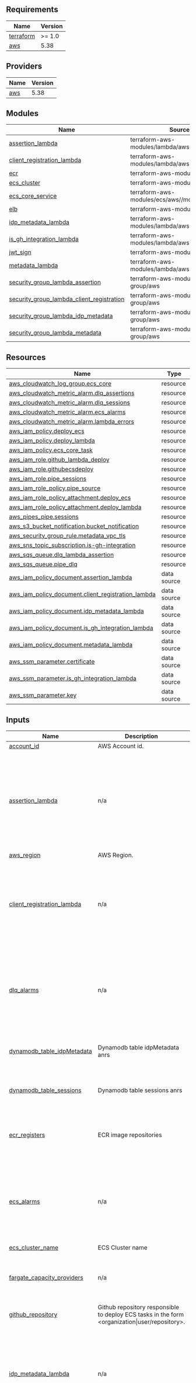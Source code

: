 ## Requirements

| Name | Version |
|------|---------|
| <a name="requirement_terraform"></a> [terraform](#requirement\_terraform) | >= 1.0 |
| <a name="requirement_aws"></a> [aws](#requirement\_aws) | 5.38 |

## Providers

| Name | Version |
|------|---------|
| <a name="provider_aws"></a> [aws](#provider\_aws) | 5.38 |

## Modules

| Name | Source | Version |
|------|--------|---------|
| <a name="module_assertion_lambda"></a> [assertion\_lambda](#module\_assertion\_lambda) | terraform-aws-modules/lambda/aws | 7.4.0 |
| <a name="module_client_registration_lambda"></a> [client\_registration\_lambda](#module\_client\_registration\_lambda) | terraform-aws-modules/lambda/aws | 7.4.0 |
| <a name="module_ecr"></a> [ecr](#module\_ecr) | terraform-aws-modules/ecr/aws | 1.6.0 |
| <a name="module_ecs_cluster"></a> [ecs\_cluster](#module\_ecs\_cluster) | terraform-aws-modules/ecs/aws | 5.9.1 |
| <a name="module_ecs_core_service"></a> [ecs\_core\_service](#module\_ecs\_core\_service) | terraform-aws-modules/ecs/aws//modules/service | 5.9.1 |
| <a name="module_elb"></a> [elb](#module\_elb) | terraform-aws-modules/alb/aws | 9.8.0 |
| <a name="module_idp_metadata_lambda"></a> [idp\_metadata\_lambda](#module\_idp\_metadata\_lambda) | terraform-aws-modules/lambda/aws | 7.4.0 |
| <a name="module_is_gh_integration_lambda"></a> [is\_gh\_integration\_lambda](#module\_is\_gh\_integration\_lambda) | terraform-aws-modules/lambda/aws | 7.4.0 |
| <a name="module_jwt_sign"></a> [jwt\_sign](#module\_jwt\_sign) | terraform-aws-modules/kms/aws | 2.2.1 |
| <a name="module_metadata_lambda"></a> [metadata\_lambda](#module\_metadata\_lambda) | terraform-aws-modules/lambda/aws | 7.4.0 |
| <a name="module_security_group_lambda_assertion"></a> [security\_group\_lambda\_assertion](#module\_security\_group\_lambda\_assertion) | terraform-aws-modules/security-group/aws | 4.17.2 |
| <a name="module_security_group_lambda_client_registration"></a> [security\_group\_lambda\_client\_registration](#module\_security\_group\_lambda\_client\_registration) | terraform-aws-modules/security-group/aws | 4.17.2 |
| <a name="module_security_group_lambda_idp_metadata"></a> [security\_group\_lambda\_idp\_metadata](#module\_security\_group\_lambda\_idp\_metadata) | terraform-aws-modules/security-group/aws | 4.17.2 |
| <a name="module_security_group_lambda_metadata"></a> [security\_group\_lambda\_metadata](#module\_security\_group\_lambda\_metadata) | terraform-aws-modules/security-group/aws | 4.17.2 |

## Resources

| Name | Type |
|------|------|
| [aws_cloudwatch_log_group.ecs_core](https://registry.terraform.io/providers/hashicorp/aws/5.38/docs/resources/cloudwatch_log_group) | resource |
| [aws_cloudwatch_metric_alarm.dlq_assertions](https://registry.terraform.io/providers/hashicorp/aws/5.38/docs/resources/cloudwatch_metric_alarm) | resource |
| [aws_cloudwatch_metric_alarm.dlq_sessions](https://registry.terraform.io/providers/hashicorp/aws/5.38/docs/resources/cloudwatch_metric_alarm) | resource |
| [aws_cloudwatch_metric_alarm.ecs_alarms](https://registry.terraform.io/providers/hashicorp/aws/5.38/docs/resources/cloudwatch_metric_alarm) | resource |
| [aws_cloudwatch_metric_alarm.lambda_errors](https://registry.terraform.io/providers/hashicorp/aws/5.38/docs/resources/cloudwatch_metric_alarm) | resource |
| [aws_iam_policy.deploy_ecs](https://registry.terraform.io/providers/hashicorp/aws/5.38/docs/resources/iam_policy) | resource |
| [aws_iam_policy.deploy_lambda](https://registry.terraform.io/providers/hashicorp/aws/5.38/docs/resources/iam_policy) | resource |
| [aws_iam_policy.ecs_core_task](https://registry.terraform.io/providers/hashicorp/aws/5.38/docs/resources/iam_policy) | resource |
| [aws_iam_role.github_lambda_deploy](https://registry.terraform.io/providers/hashicorp/aws/5.38/docs/resources/iam_role) | resource |
| [aws_iam_role.githubecsdeploy](https://registry.terraform.io/providers/hashicorp/aws/5.38/docs/resources/iam_role) | resource |
| [aws_iam_role.pipe_sessions](https://registry.terraform.io/providers/hashicorp/aws/5.38/docs/resources/iam_role) | resource |
| [aws_iam_role_policy.pipe_source](https://registry.terraform.io/providers/hashicorp/aws/5.38/docs/resources/iam_role_policy) | resource |
| [aws_iam_role_policy_attachment.deploy_ecs](https://registry.terraform.io/providers/hashicorp/aws/5.38/docs/resources/iam_role_policy_attachment) | resource |
| [aws_iam_role_policy_attachment.deploy_lambda](https://registry.terraform.io/providers/hashicorp/aws/5.38/docs/resources/iam_role_policy_attachment) | resource |
| [aws_pipes_pipe.sessions](https://registry.terraform.io/providers/hashicorp/aws/5.38/docs/resources/pipes_pipe) | resource |
| [aws_s3_bucket_notification.bucket_notification](https://registry.terraform.io/providers/hashicorp/aws/5.38/docs/resources/s3_bucket_notification) | resource |
| [aws_security_group_rule.metadata_vpc_tls](https://registry.terraform.io/providers/hashicorp/aws/5.38/docs/resources/security_group_rule) | resource |
| [aws_sns_topic_subscription.is-gh-integration](https://registry.terraform.io/providers/hashicorp/aws/5.38/docs/resources/sns_topic_subscription) | resource |
| [aws_sqs_queue.dlq_lambda_assertion](https://registry.terraform.io/providers/hashicorp/aws/5.38/docs/resources/sqs_queue) | resource |
| [aws_sqs_queue.pipe_dlq](https://registry.terraform.io/providers/hashicorp/aws/5.38/docs/resources/sqs_queue) | resource |
| [aws_iam_policy_document.assertion_lambda](https://registry.terraform.io/providers/hashicorp/aws/5.38/docs/data-sources/iam_policy_document) | data source |
| [aws_iam_policy_document.client_registration_lambda](https://registry.terraform.io/providers/hashicorp/aws/5.38/docs/data-sources/iam_policy_document) | data source |
| [aws_iam_policy_document.idp_metadata_lambda](https://registry.terraform.io/providers/hashicorp/aws/5.38/docs/data-sources/iam_policy_document) | data source |
| [aws_iam_policy_document.is_gh_integration_lambda](https://registry.terraform.io/providers/hashicorp/aws/5.38/docs/data-sources/iam_policy_document) | data source |
| [aws_iam_policy_document.metadata_lambda](https://registry.terraform.io/providers/hashicorp/aws/5.38/docs/data-sources/iam_policy_document) | data source |
| [aws_ssm_parameter.certificate](https://registry.terraform.io/providers/hashicorp/aws/5.38/docs/data-sources/ssm_parameter) | data source |
| [aws_ssm_parameter.is_gh_integration_lambda](https://registry.terraform.io/providers/hashicorp/aws/5.38/docs/data-sources/ssm_parameter) | data source |
| [aws_ssm_parameter.key](https://registry.terraform.io/providers/hashicorp/aws/5.38/docs/data-sources/ssm_parameter) | data source |

## Inputs

| Name | Description | Type | Default | Required |
|------|-------------|------|---------|:--------:|
| <a name="input_account_id"></a> [account\_id](#input\_account\_id) | AWS Account id. | `string` | n/a | yes |
| <a name="input_assertion_lambda"></a> [assertion\_lambda](#input\_assertion\_lambda) | n/a | <pre>object({<br>    name                              = string<br>    filename                          = string<br>    s3_assertion_bucket_arn           = string<br>    kms_assertion_key_arn             = string<br>    environment_variables             = map(string)<br>    cloudwatch_logs_retention_in_days = number<br>    vpc_s3_prefix_id                  = string<br>    vpc_subnet_ids                    = list(string)<br>    vpc_id                            = string<br>  })</pre> | n/a | yes |
| <a name="input_aws_region"></a> [aws\_region](#input\_aws\_region) | AWS Region. | `string` | n/a | yes |
| <a name="input_client_registration_lambda"></a> [client\_registration\_lambda](#input\_client\_registration\_lambda) | n/a | <pre>object({<br>    name                              = string<br>    filename                          = string<br>    table_client_registrations_arn    = string<br>    cloudwatch_logs_retention_in_days = number<br>    vpc_id                            = string<br>    vpc_endpoint_dynamodb_prefix_id   = string<br>    vpc_subnet_ids                    = list(string)<br><br>  })</pre> | n/a | yes |
| <a name="input_dlq_alarms"></a> [dlq\_alarms](#input\_dlq\_alarms) | n/a | <pre>object({<br>    metric_name         = string<br>    namespace           = string<br>    threshold           = number<br>    evaluation_periods  = number<br>    period              = number<br>    statistic           = string<br>    comparison_operator = string<br>    sns_topic_alarm_arn = string<br>  })</pre> | n/a | yes |
| <a name="input_dynamodb_table_idpMetadata"></a> [dynamodb\_table\_idpMetadata](#input\_dynamodb\_table\_idpMetadata) | Dynamodb table idpMetadata anrs | <pre>object({<br>    table_arn       = string<br>    gsi_pointer_arn = string<br>  })</pre> | n/a | yes |
| <a name="input_dynamodb_table_sessions"></a> [dynamodb\_table\_sessions](#input\_dynamodb\_table\_sessions) | Dynamodb table sessions anrs | <pre>object({<br>    table_arn    = string<br>    gsi_code_arn = string<br>  })</pre> | n/a | yes |
| <a name="input_ecr_registers"></a> [ecr\_registers](#input\_ecr\_registers) | ECR image repositories | <pre>list(object({<br>    name                            = string<br>    number_of_images_to_keep        = number<br>    repository_image_tag_mutability = optional(string, "IMMUTABLE")<br>  }))</pre> | n/a | yes |
| <a name="input_ecs_alarms"></a> [ecs\_alarms](#input\_ecs\_alarms) | n/a | <pre>map(object({<br>    metric_name         = string<br>    namespace           = string<br>    threshold           = number<br>    evaluation_periods  = number<br>    period              = number<br>    statistic           = string<br>    comparison_operator = string<br>    sns_topic_alarm_arn = string<br>  }))</pre> | n/a | yes |
| <a name="input_ecs_cluster_name"></a> [ecs\_cluster\_name](#input\_ecs\_cluster\_name) | ECS Cluster name | `string` | n/a | yes |
| <a name="input_fargate_capacity_providers"></a> [fargate\_capacity\_providers](#input\_fargate\_capacity\_providers) | n/a | <pre>map(object({<br>    default_capacity_provider_strategy = object({<br>      weight = number<br>      base   = number<br>    })<br>  }))</pre> | n/a | yes |
| <a name="input_github_repository"></a> [github\_repository](#input\_github\_repository) | Github repository responsible to deploy ECS tasks in the form <organization\|user/repository>. | `string` | n/a | yes |
| <a name="input_idp_metadata_lambda"></a> [idp\_metadata\_lambda](#input\_idp\_metadata\_lambda) | n/a | <pre>object({<br>    name                              = string<br>    filename                          = string<br>    environment_variables             = map(string)<br>    s3_idp_metadata_bucket_arn        = string<br>    s3_idp_metadata_bucket_id         = string<br>    vpc_id                            = string<br>    vpc_subnet_ids                    = list(string)<br>    vpc_s3_prefix_id                  = string<br>    cloudwatch_logs_retention_in_days = number<br>  })</pre> | n/a | yes |
| <a name="input_is_gh_integration_lambda"></a> [is\_gh\_integration\_lambda](#input\_is\_gh\_integration\_lambda) | n/a | <pre>object({<br>    name                              = string<br>    filename                          = string<br>    sns_topic_arn                     = optional(string, null)<br>    cloudwatch_logs_retention_in_days = string<br>    ssm_parameter_name                = optional(string, "GH_PERSONAL_ACCESS_TOKEN")<br>  })</pre> | n/a | yes |
| <a name="input_kms_sessions_table_alias_arn"></a> [kms\_sessions\_table\_alias\_arn](#input\_kms\_sessions\_table\_alias\_arn) | Kms key used to encrypt and dectypt session table. | `string` | n/a | yes |
| <a name="input_lambda_alarms"></a> [lambda\_alarms](#input\_lambda\_alarms) | n/a | <pre>map(object({<br>    metric_name         = string<br>    namespace           = string<br>    threshold           = number<br>    evaluation_periods  = number<br>    period              = number<br>    statistic           = string<br>    comparison_operator = string<br>    sns_topic_alarm_arn = string<br>    treat_missing_data  = string<br>  }))</pre> | n/a | yes |
| <a name="input_metadata_lambda"></a> [metadata\_lambda](#input\_metadata\_lambda) | n/a | <pre>object({<br>    name                              = string<br>    filename                          = string<br>    table_client_registrations_arn    = string<br>    environment_variables             = map(string)<br>    vpc_id                            = string<br>    vpc_subnet_ids                    = list(string)<br>    vpc_endpoint_dynamodb_prefix_id   = string<br>    vpc_endpoint_ssm_nsg_ids          = list(string)<br>    cloudwatch_logs_retention_in_days = number<br>  })</pre> | n/a | yes |
| <a name="input_nlb_name"></a> [nlb\_name](#input\_nlb\_name) | Network load balancer name | `string` | n/a | yes |
| <a name="input_private_subnets"></a> [private\_subnets](#input\_private\_subnets) | Private subnets ids. | `list(string)` | n/a | yes |
| <a name="input_role_prefix"></a> [role\_prefix](#input\_role\_prefix) | IAM Role prefix. | `string` | n/a | yes |
| <a name="input_service_core"></a> [service\_core](#input\_service\_core) | n/a | <pre>object({<br>    service_name           = string<br>    cpu                    = number<br>    memory                 = number<br>    enable_execute_command = optional(bool, true)<br>    container = object({<br>      name                = string<br>      cpu                 = number<br>      memory              = number<br>      image_name          = string<br>      image_version       = string<br>      containerPort       = number<br>      hostPort            = number<br>      logs_retention_days = number<br>    })<br>    autoscaling = object({<br>      enable        = bool<br>      desired_count = number<br>      min_capacity  = number<br>      max_capacity  = number<br>    })<br>    environment_variables = list(object({<br>      name  = string<br>      value = string<br>    }))<br>  })</pre> | n/a | yes |
| <a name="input_sns_topic_arn"></a> [sns\_topic\_arn](#input\_sns\_topic\_arn) | n/a | `string` | n/a | yes |
| <a name="input_ssm_cert_key"></a> [ssm\_cert\_key](#input\_ssm\_cert\_key) | TODO fix name | <pre>object({<br>    cert_pem = optional(string, "cert.pem")<br>    key_pem  = optional(string, "key.pem")<br>  })</pre> | n/a | yes |
| <a name="input_table_client_registrations_arn"></a> [table\_client\_registrations\_arn](#input\_table\_client\_registrations\_arn) | Dynamodb table client registrations arn. | `string` | n/a | yes |
| <a name="input_vpc_cidr_block"></a> [vpc\_cidr\_block](#input\_vpc\_cidr\_block) | VPC cidr block. | `string` | n/a | yes |
| <a name="input_vpc_id"></a> [vpc\_id](#input\_vpc\_id) | VPC id | `string` | n/a | yes |
| <a name="input_dynamodb_table_stream_arn"></a> [dynamodb\_table\_stream\_arn](#input\_dynamodb\_table\_stream\_arn) | n/a | `string` | `null` | no |
| <a name="input_enable_container_insights"></a> [enable\_container\_insights](#input\_enable\_container\_insights) | ECS enable container insight. | `bool` | `true` | no |
| <a name="input_eventbridge_pipe_sessions"></a> [eventbridge\_pipe\_sessions](#input\_eventbridge\_pipe\_sessions) | n/a | <pre>object({<br>    pipe_name                     = string<br>    kms_sessions_table_alias      = string<br>    maximum_retry_attempts        = number<br>    maximum_record_age_in_seconds = number<br>  })</pre> | `null` | no |

## Outputs

| Name | Description |
|------|-------------|
| <a name="output_assertion_lambda_arn"></a> [assertion\_lambda\_arn](#output\_assertion\_lambda\_arn) | # Metadata lambda ## |
| <a name="output_client_registration_lambda_arn"></a> [client\_registration\_lambda\_arn](#output\_client\_registration\_lambda\_arn) | # Client registration lambda |
| <a name="output_ecr_endpoints"></a> [ecr\_endpoints](#output\_ecr\_endpoints) | n/a |
| <a name="output_ecs_cluster_arn"></a> [ecs\_cluster\_arn](#output\_ecs\_cluster\_arn) | n/a |
| <a name="output_ecs_cluster_name"></a> [ecs\_cluster\_name](#output\_ecs\_cluster\_name) | n/a |
| <a name="output_ecs_deploy_iam_role_arn"></a> [ecs\_deploy\_iam\_role\_arn](#output\_ecs\_deploy\_iam\_role\_arn) | n/a |
| <a name="output_ecs_service_name"></a> [ecs\_service\_name](#output\_ecs\_service\_name) | n/a |
| <a name="output_elb"></a> [elb](#output\_elb) | n/a |
| <a name="output_jwt_sign_aliases"></a> [jwt\_sign\_aliases](#output\_jwt\_sign\_aliases) | n/a |
| <a name="output_lambda_deploy_iam_role_arn"></a> [lambda\_deploy\_iam\_role\_arn](#output\_lambda\_deploy\_iam\_role\_arn) | n/a |
| <a name="output_metadata_lambda_arn"></a> [metadata\_lambda\_arn](#output\_metadata\_lambda\_arn) | n/a |
| <a name="output_metadata_lambda_name"></a> [metadata\_lambda\_name](#output\_metadata\_lambda\_name) | TODO get the name from the arn |
| <a name="output_nlb_arn"></a> [nlb\_arn](#output\_nlb\_arn) | # Network loadbalancer ## |
| <a name="output_nlb_arn_suffix"></a> [nlb\_arn\_suffix](#output\_nlb\_arn\_suffix) | n/a |
| <a name="output_nlb_dns_name"></a> [nlb\_dns\_name](#output\_nlb\_dns\_name) | n/a |
| <a name="output_nlb_target_group_suffix_arn"></a> [nlb\_target\_group\_suffix\_arn](#output\_nlb\_target\_group\_suffix\_arn) | n/a |

<!-- BEGIN_TF_DOCS -->
## Requirements

| Name | Version |
|------|---------|
| <a name="requirement_terraform"></a> [terraform](#requirement\_terraform) | >= 1.0 |
| <a name="requirement_aws"></a> [aws](#requirement\_aws) | >=5.49 |

## Providers

| Name | Version |
|------|---------|
| <a name="provider_aws"></a> [aws](#provider\_aws) | >=5.49 |
| <a name="provider_random"></a> [random](#provider\_random) | n/a |

## Modules

| Name | Source | Version |
|------|--------|---------|
| <a name="module_assertion_lambda"></a> [assertion\_lambda](#module\_assertion\_lambda) | terraform-aws-modules/lambda/aws | 7.4.0 |
| <a name="module_client_registration_lambda"></a> [client\_registration\_lambda](#module\_client\_registration\_lambda) | terraform-aws-modules/lambda/aws | 7.4.0 |
| <a name="module_ecr"></a> [ecr](#module\_ecr) | terraform-aws-modules/ecr/aws | 1.6.0 |
| <a name="module_ecs_cluster"></a> [ecs\_cluster](#module\_ecs\_cluster) | terraform-aws-modules/ecs/aws | 5.9.1 |
| <a name="module_ecs_core_service"></a> [ecs\_core\_service](#module\_ecs\_core\_service) | terraform-aws-modules/ecs/aws//modules/service | 5.9.1 |
| <a name="module_elb"></a> [elb](#module\_elb) | terraform-aws-modules/alb/aws | 9.8.0 |
| <a name="module_idp_metadata_lambda"></a> [idp\_metadata\_lambda](#module\_idp\_metadata\_lambda) | terraform-aws-modules/lambda/aws | 7.4.0 |
| <a name="module_is_gh_integration_lambda"></a> [is\_gh\_integration\_lambda](#module\_is\_gh\_integration\_lambda) | terraform-aws-modules/lambda/aws | 7.4.0 |
| <a name="module_jwt_sign"></a> [jwt\_sign](#module\_jwt\_sign) | terraform-aws-modules/kms/aws | 2.2.1 |
| <a name="module_kms_key_pem"></a> [kms\_key\_pem](#module\_kms\_key\_pem) | terraform-aws-modules/kms/aws | 3.0.0 |
| <a name="module_metadata_lambda"></a> [metadata\_lambda](#module\_metadata\_lambda) | terraform-aws-modules/lambda/aws | 7.4.0 |
| <a name="module_s3_lambda_code_bucket"></a> [s3\_lambda\_code\_bucket](#module\_s3\_lambda\_code\_bucket) | terraform-aws-modules/s3-bucket/aws | 4.1.1 |
| <a name="module_security_group_lambda_assertion"></a> [security\_group\_lambda\_assertion](#module\_security\_group\_lambda\_assertion) | terraform-aws-modules/security-group/aws | 4.17.2 |
| <a name="module_security_group_lambda_client_registration"></a> [security\_group\_lambda\_client\_registration](#module\_security\_group\_lambda\_client\_registration) | terraform-aws-modules/security-group/aws | 4.17.2 |
| <a name="module_security_group_lambda_idp_metadata"></a> [security\_group\_lambda\_idp\_metadata](#module\_security\_group\_lambda\_idp\_metadata) | terraform-aws-modules/security-group/aws | 4.17.2 |
| <a name="module_security_group_lambda_metadata"></a> [security\_group\_lambda\_metadata](#module\_security\_group\_lambda\_metadata) | terraform-aws-modules/security-group/aws | 4.17.2 |

## Resources

| Name | Type |
|------|------|
| [aws_cloudwatch_event_rule.cert_key_changes](https://registry.terraform.io/providers/hashicorp/aws/latest/docs/resources/cloudwatch_event_rule) | resource |
| [aws_cloudwatch_event_target.metadata_lambda](https://registry.terraform.io/providers/hashicorp/aws/latest/docs/resources/cloudwatch_event_target) | resource |
| [aws_cloudwatch_log_group.ecs_core](https://registry.terraform.io/providers/hashicorp/aws/latest/docs/resources/cloudwatch_log_group) | resource |
| [aws_cloudwatch_metric_alarm.client_error_alarm](https://registry.terraform.io/providers/hashicorp/aws/latest/docs/resources/cloudwatch_metric_alarm) | resource |
| [aws_cloudwatch_metric_alarm.dlq_assertions](https://registry.terraform.io/providers/hashicorp/aws/latest/docs/resources/cloudwatch_metric_alarm) | resource |
| [aws_cloudwatch_metric_alarm.dlq_sessions](https://registry.terraform.io/providers/hashicorp/aws/latest/docs/resources/cloudwatch_metric_alarm) | resource |
| [aws_cloudwatch_metric_alarm.ecs_alarms](https://registry.terraform.io/providers/hashicorp/aws/latest/docs/resources/cloudwatch_metric_alarm) | resource |
| [aws_cloudwatch_metric_alarm.lambda_errors](https://registry.terraform.io/providers/hashicorp/aws/latest/docs/resources/cloudwatch_metric_alarm) | resource |
| [aws_iam_policy.deploy_ecs](https://registry.terraform.io/providers/hashicorp/aws/latest/docs/resources/iam_policy) | resource |
| [aws_iam_policy.deploy_lambda](https://registry.terraform.io/providers/hashicorp/aws/latest/docs/resources/iam_policy) | resource |
| [aws_iam_policy.ecs_core_task](https://registry.terraform.io/providers/hashicorp/aws/latest/docs/resources/iam_policy) | resource |
| [aws_iam_policy.switch_region_policy](https://registry.terraform.io/providers/hashicorp/aws/latest/docs/resources/iam_policy) | resource |
| [aws_iam_role.github_lambda_deploy](https://registry.terraform.io/providers/hashicorp/aws/latest/docs/resources/iam_role) | resource |
| [aws_iam_role.githubecsdeploy](https://registry.terraform.io/providers/hashicorp/aws/latest/docs/resources/iam_role) | resource |
| [aws_iam_role.pipe_sessions](https://registry.terraform.io/providers/hashicorp/aws/latest/docs/resources/iam_role) | resource |
| [aws_iam_role.switch_region_role](https://registry.terraform.io/providers/hashicorp/aws/latest/docs/resources/iam_role) | resource |
| [aws_iam_role_policy.pipe_source](https://registry.terraform.io/providers/hashicorp/aws/latest/docs/resources/iam_role_policy) | resource |
| [aws_iam_role_policy_attachment.deploy_ecs](https://registry.terraform.io/providers/hashicorp/aws/latest/docs/resources/iam_role_policy_attachment) | resource |
| [aws_iam_role_policy_attachment.deploy_lambda](https://registry.terraform.io/providers/hashicorp/aws/latest/docs/resources/iam_role_policy_attachment) | resource |
| [aws_iam_role_policy_attachment.switch_region](https://registry.terraform.io/providers/hashicorp/aws/latest/docs/resources/iam_role_policy_attachment) | resource |
| [aws_lambda_event_source_mapping.trigger](https://registry.terraform.io/providers/hashicorp/aws/latest/docs/resources/lambda_event_source_mapping) | resource |
| [aws_lambda_permission.cert_key_changes](https://registry.terraform.io/providers/hashicorp/aws/latest/docs/resources/lambda_permission) | resource |
| [aws_pipes_pipe.sessions](https://registry.terraform.io/providers/hashicorp/aws/latest/docs/resources/pipes_pipe) | resource |
| [aws_s3_bucket_notification.bucket_notification](https://registry.terraform.io/providers/hashicorp/aws/latest/docs/resources/s3_bucket_notification) | resource |
| [aws_security_group_rule.metadata_vpc_tls](https://registry.terraform.io/providers/hashicorp/aws/latest/docs/resources/security_group_rule) | resource |
| [aws_sns_topic_subscription.is-gh-integration](https://registry.terraform.io/providers/hashicorp/aws/latest/docs/resources/sns_topic_subscription) | resource |
| [aws_sqs_queue.dlq_lambda_assertion](https://registry.terraform.io/providers/hashicorp/aws/latest/docs/resources/sqs_queue) | resource |
| [aws_sqs_queue.pipe_dlq](https://registry.terraform.io/providers/hashicorp/aws/latest/docs/resources/sqs_queue) | resource |
| [aws_ssm_parameter.key_pem](https://registry.terraform.io/providers/hashicorp/aws/latest/docs/resources/ssm_parameter) | resource |
| [random_integer.bucket_lambda_code_suffix](https://registry.terraform.io/providers/hashicorp/random/latest/docs/resources/integer) | resource |
| [aws_iam_policy_document.assertion_lambda](https://registry.terraform.io/providers/hashicorp/aws/latest/docs/data-sources/iam_policy_document) | data source |
| [aws_iam_policy_document.client_registration_lambda](https://registry.terraform.io/providers/hashicorp/aws/latest/docs/data-sources/iam_policy_document) | data source |
| [aws_iam_policy_document.idp_metadata_lambda](https://registry.terraform.io/providers/hashicorp/aws/latest/docs/data-sources/iam_policy_document) | data source |
| [aws_iam_policy_document.is_gh_integration_lambda](https://registry.terraform.io/providers/hashicorp/aws/latest/docs/data-sources/iam_policy_document) | data source |
| [aws_iam_policy_document.metadata_lambda](https://registry.terraform.io/providers/hashicorp/aws/latest/docs/data-sources/iam_policy_document) | data source |
| [aws_ssm_parameter.certificate](https://registry.terraform.io/providers/hashicorp/aws/latest/docs/data-sources/ssm_parameter) | data source |
| [aws_ssm_parameter.is_gh_integration_lambda](https://registry.terraform.io/providers/hashicorp/aws/latest/docs/data-sources/ssm_parameter) | data source |
| [aws_ssm_parameter.key](https://registry.terraform.io/providers/hashicorp/aws/latest/docs/data-sources/ssm_parameter) | data source |

## Inputs

| Name | Description | Type | Default | Required |
|------|-------------|------|---------|:--------:|
| <a name="input_account_id"></a> [account\_id](#input\_account\_id) | AWS Account id. | `string` | n/a | yes |
| <a name="input_assertion_lambda"></a> [assertion\_lambda](#input\_assertion\_lambda) | n/a | <pre>object({<br>    name                              = string<br>    filename                          = string<br>    s3_assertion_bucket_arn           = string<br>    kms_assertion_key_arn             = string<br>    environment_variables             = map(string)<br>    cloudwatch_logs_retention_in_days = number<br>    vpc_s3_prefix_id                  = string<br>    vpc_subnet_ids                    = list(string)<br>    vpc_id                            = string<br>  })</pre> | n/a | yes |
| <a name="input_aws_caller_identity"></a> [aws\_caller\_identity](#input\_aws\_caller\_identity) | n/a | `string` | `""` | no |
| <a name="input_aws_region"></a> [aws\_region](#input\_aws\_region) | AWS Region. | `string` | n/a | yes |
| <a name="input_client_alarm"></a> [client\_alarm](#input\_client\_alarm) | n/a | <pre>object({<br>    namespace = string<br>    client_id = list(string)<br>  })</pre> | `null` | no |
| <a name="input_client_registration_lambda"></a> [client\_registration\_lambda](#input\_client\_registration\_lambda) | n/a | <pre>object({<br>    name                              = string<br>    filename                          = string<br>    table_client_registrations_arn    = string<br>    cloudwatch_logs_retention_in_days = number<br>    vpc_id                            = string<br>    vpc_endpoint_dynamodb_prefix_id   = string<br>    vpc_subnet_ids                    = list(string)<br>    environment_variables             = map(string)<br>  })</pre> | n/a | yes |
| <a name="input_dlq_alarms"></a> [dlq\_alarms](#input\_dlq\_alarms) | n/a | <pre>object({<br>    metric_name         = string<br>    namespace           = string<br>    threshold           = number<br>    evaluation_periods  = number<br>    period              = number<br>    statistic           = string<br>    comparison_operator = string<br>    sns_topic_alarm_arn = string<br>  })</pre> | n/a | yes |
| <a name="input_dynamodb_clients_table_stream_arn"></a> [dynamodb\_clients\_table\_stream\_arn](#input\_dynamodb\_clients\_table\_stream\_arn) | n/a | `string` | `null` | no |
| <a name="input_dynamodb_table_idpMetadata"></a> [dynamodb\_table\_idpMetadata](#input\_dynamodb\_table\_idpMetadata) | Dynamodb table idpMetadata anrs | <pre>object({<br>    table_arn       = string<br>    gsi_pointer_arn = string<br>  })</pre> | n/a | yes |
| <a name="input_dynamodb_table_sessions"></a> [dynamodb\_table\_sessions](#input\_dynamodb\_table\_sessions) | Dynamodb table sessions anrs | <pre>object({<br>    table_arn    = string<br>    gsi_code_arn = string<br>  })</pre> | n/a | yes |
| <a name="input_dynamodb_table_stream_arn"></a> [dynamodb\_table\_stream\_arn](#input\_dynamodb\_table\_stream\_arn) | n/a | `string` | `null` | no |
| <a name="input_ecr_registers"></a> [ecr\_registers](#input\_ecr\_registers) | ECR image repositories | <pre>list(object({<br>    name                            = string<br>    number_of_images_to_keep        = number<br>    repository_image_tag_mutability = optional(string, "IMMUTABLE")<br>  }))</pre> | n/a | yes |
| <a name="input_ecs_alarms"></a> [ecs\_alarms](#input\_ecs\_alarms) | n/a | <pre>map(object({<br>    metric_name         = string<br>    namespace           = string<br>    threshold           = number<br>    evaluation_periods  = number<br>    period              = number<br>    statistic           = string<br>    comparison_operator = string<br>    sns_topic_alarm_arn = string<br>    scaling_policy      = optional(string, null)<br>  }))</pre> | n/a | yes |
| <a name="input_ecs_cluster_name"></a> [ecs\_cluster\_name](#input\_ecs\_cluster\_name) | ECS Cluster name | `string` | n/a | yes |
| <a name="input_enable_container_insights"></a> [enable\_container\_insights](#input\_enable\_container\_insights) | ECS enable container insight. | `bool` | `true` | no |
| <a name="input_eventbridge_pipe_sessions"></a> [eventbridge\_pipe\_sessions](#input\_eventbridge\_pipe\_sessions) | n/a | <pre>object({<br>    pipe_name                     = string<br>    kms_sessions_table_alias      = string<br>    maximum_retry_attempts        = number<br>    maximum_record_age_in_seconds = number<br>  })</pre> | `null` | no |
| <a name="input_fargate_capacity_providers"></a> [fargate\_capacity\_providers](#input\_fargate\_capacity\_providers) | n/a | <pre>map(object({<br>    default_capacity_provider_strategy = object({<br>      weight = number<br>      base   = number<br>    })<br>  }))</pre> | n/a | yes |
| <a name="input_github_repository"></a> [github\_repository](#input\_github\_repository) | Github repository responsible to deploy ECS tasks in the form <organization\|user/repository>. | `string` | n/a | yes |
| <a name="input_hosted_zone_id"></a> [hosted\_zone\_id](#input\_hosted\_zone\_id) | Hosted zone id for IAM Role | `string` | `"Z065844519UG4CA4QH19U"` | no |
| <a name="input_idp_metadata_lambda"></a> [idp\_metadata\_lambda](#input\_idp\_metadata\_lambda) | n/a | <pre>object({<br>    name                              = string<br>    filename                          = string<br>    environment_variables             = map(string)<br>    s3_idp_metadata_bucket_arn        = string<br>    s3_idp_metadata_bucket_id         = string<br>    vpc_id                            = string<br>    vpc_subnet_ids                    = list(string)<br>    vpc_s3_prefix_id                  = string<br>    cloudwatch_logs_retention_in_days = number<br>  })</pre> | n/a | yes |
| <a name="input_is_gh_integration_lambda"></a> [is\_gh\_integration\_lambda](#input\_is\_gh\_integration\_lambda) | n/a | <pre>object({<br>    name                              = string<br>    filename                          = string<br>    sns_topic_arn                     = optional(string, null)<br>    cloudwatch_logs_retention_in_days = string<br>    ssm_parameter_name                = optional(string, "GH_PERSONAL_ACCESS_TOKEN")<br>    environment_variables             = map(string)<br>  })</pre> | n/a | yes |
| <a name="input_kms_rotation_period_in_days"></a> [kms\_rotation\_period\_in\_days](#input\_kms\_rotation\_period\_in\_days) | n/a | `number` | `365` | no |
| <a name="input_kms_sessions_table_alias_arn"></a> [kms\_sessions\_table\_alias\_arn](#input\_kms\_sessions\_table\_alias\_arn) | Kms key used to encrypt and dectypt session table. | `string` | n/a | yes |
| <a name="input_kms_ssm_enable_rotation"></a> [kms\_ssm\_enable\_rotation](#input\_kms\_ssm\_enable\_rotation) | n/a | `bool` | `true` | no |
| <a name="input_lambda_alarms"></a> [lambda\_alarms](#input\_lambda\_alarms) | n/a | <pre>map(object({<br>    metric_name         = string<br>    namespace           = string<br>    threshold           = number<br>    evaluation_periods  = number<br>    period              = number<br>    statistic           = string<br>    comparison_operator = string<br>    sns_topic_alarm_arn = string<br>    treat_missing_data  = string<br>  }))</pre> | n/a | yes |
| <a name="input_lambda_client_registration_trigger_enabled"></a> [lambda\_client\_registration\_trigger\_enabled](#input\_lambda\_client\_registration\_trigger\_enabled) | n/a | `bool` | `true` | no |
| <a name="input_metadata_lambda"></a> [metadata\_lambda](#input\_metadata\_lambda) | n/a | <pre>object({<br>    name                              = string<br>    filename                          = string<br>    table_client_registrations_arn    = string<br>    environment_variables             = map(string)<br>    assets_bucket_arn                 = string<br>    vpc_id                            = string<br>    vpc_subnet_ids                    = list(string)<br>    vpc_endpoint_dynamodb_prefix_id   = string<br>    vpc_s3_prefix_id                  = string<br>    vpc_endpoint_ssm_nsg_ids          = list(string)<br>    cloudwatch_logs_retention_in_days = number<br>  })</pre> | n/a | yes |
| <a name="input_nlb_name"></a> [nlb\_name](#input\_nlb\_name) | Network load balancer name | `string` | n/a | yes |
| <a name="input_private_subnets"></a> [private\_subnets](#input\_private\_subnets) | Private subnets ids. | `list(string)` | n/a | yes |
| <a name="input_role_prefix"></a> [role\_prefix](#input\_role\_prefix) | IAM Role prefix. | `string` | n/a | yes |
| <a name="input_service_core"></a> [service\_core](#input\_service\_core) | n/a | <pre>object({<br>    service_name           = string<br>    cpu                    = number<br>    memory                 = number<br>    enable_execute_command = optional(bool, true)<br>    container = object({<br>      name                = string<br>      cpu                 = number<br>      memory              = number<br>      image_name          = string<br>      image_version       = string<br>      containerPort       = number<br>      hostPort            = number<br>      logs_retention_days = number<br>    })<br>    autoscaling = object({<br>      enable        = bool<br>      desired_count = number<br>      min_capacity  = number<br>      max_capacity  = number<br>    })<br>    environment_variables = list(object({<br>      name  = string<br>      value = string<br>    }))<br>  })</pre> | n/a | yes |
| <a name="input_sns_topic_arn"></a> [sns\_topic\_arn](#input\_sns\_topic\_arn) | n/a | `string` | n/a | yes |
| <a name="input_ssm_cert_key"></a> [ssm\_cert\_key](#input\_ssm\_cert\_key) | TODO fix name | <pre>object({<br>    cert_pem = optional(string, "cert.pem")<br>    key_pem  = optional(string, "key.pem")<br>  })</pre> | n/a | yes |
| <a name="input_switch_region_enabled"></a> [switch\_region\_enabled](#input\_switch\_region\_enabled) | n/a | `bool` | `false` | no |
| <a name="input_table_client_registrations_arn"></a> [table\_client\_registrations\_arn](#input\_table\_client\_registrations\_arn) | Dynamodb table client registrations arn. | `string` | n/a | yes |
| <a name="input_vpc_cidr_block"></a> [vpc\_cidr\_block](#input\_vpc\_cidr\_block) | VPC cidr block. | `string` | n/a | yes |
| <a name="input_vpc_id"></a> [vpc\_id](#input\_vpc\_id) | VPC id | `string` | n/a | yes |

## Outputs

| Name | Description |
|------|-------------|
| <a name="output_assertion_lambda_arn"></a> [assertion\_lambda\_arn](#output\_assertion\_lambda\_arn) | # Metadata lambda ## |
| <a name="output_client_registration_lambda_arn"></a> [client\_registration\_lambda\_arn](#output\_client\_registration\_lambda\_arn) | # Client registration lambda |
| <a name="output_ecr_endpoints"></a> [ecr\_endpoints](#output\_ecr\_endpoints) | n/a |
| <a name="output_ecs_cluster_arn"></a> [ecs\_cluster\_arn](#output\_ecs\_cluster\_arn) | n/a |
| <a name="output_ecs_cluster_name"></a> [ecs\_cluster\_name](#output\_ecs\_cluster\_name) | n/a |
| <a name="output_ecs_core_log_group_name"></a> [ecs\_core\_log\_group\_name](#output\_ecs\_core\_log\_group\_name) | n/a |
| <a name="output_ecs_deploy_iam_role_arn"></a> [ecs\_deploy\_iam\_role\_arn](#output\_ecs\_deploy\_iam\_role\_arn) | n/a |
| <a name="output_ecs_service_name"></a> [ecs\_service\_name](#output\_ecs\_service\_name) | n/a |
| <a name="output_elb"></a> [elb](#output\_elb) | n/a |
| <a name="output_jwt_sign_aliases"></a> [jwt\_sign\_aliases](#output\_jwt\_sign\_aliases) | n/a |
| <a name="output_lambda_deploy_iam_role_arn"></a> [lambda\_deploy\_iam\_role\_arn](#output\_lambda\_deploy\_iam\_role\_arn) | n/a |
| <a name="output_metadata_lambda_arn"></a> [metadata\_lambda\_arn](#output\_metadata\_lambda\_arn) | n/a |
| <a name="output_metadata_lambda_name"></a> [metadata\_lambda\_name](#output\_metadata\_lambda\_name) | TODO get the name from the arn |
| <a name="output_nlb_arn"></a> [nlb\_arn](#output\_nlb\_arn) | # Network loadbalancer ## |
| <a name="output_nlb_arn_suffix"></a> [nlb\_arn\_suffix](#output\_nlb\_arn\_suffix) | n/a |
| <a name="output_nlb_dns_name"></a> [nlb\_dns\_name](#output\_nlb\_dns\_name) | n/a |
| <a name="output_nlb_target_group_suffix_arn"></a> [nlb\_target\_group\_suffix\_arn](#output\_nlb\_target\_group\_suffix\_arn) | n/a |
| <a name="output_s3_lambda_code_bucket"></a> [s3\_lambda\_code\_bucket](#output\_s3\_lambda\_code\_bucket) | # S3 buket for lambda code ## |
<!-- END_TF_DOCS -->
